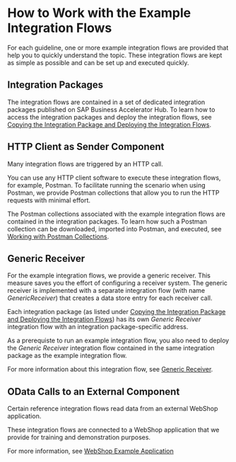 <!-- loio03e69592b8f04bf5aa350966802f994b -->

# How to Work with the Example Integration Flows

For each guideline, one or more example integration flows are provided that help you to quickly understand the topic. These integration flows are kept as simple as possible and can be set up and executed quickly.



<a name="loio03e69592b8f04bf5aa350966802f994b__section_fww_m5k_wjb"/>

## Integration Packages

The integration flows are contained in a set of dedicated integration packages published on SAP Business Accelerator Hub. To learn how to access the integration packages and deploy the integration flows, see [Copying the Integration Package and Deploying the Integration Flows](copying-the-integration-package-and-deploying-the-integration-flows-2cb1d31.md).



<a name="loio03e69592b8f04bf5aa350966802f994b__section_il4_54w_sjb"/>

## HTTP Client as Sender Component

Many integration flows are triggered by an HTTP call.

You can use any HTTP client software to execute these integration flows, for example, Postman. To facilitate running the scenario when using Postman, we provide Postman collections that allow you to run the HTTP requests with minimal effort.

The Postman collections associated with the example integration flows are contained in the integration packages. To learn how such a Postman collection can be downloaded, imported into Postman, and executed, see [Working with Postman Collections](working-with-postman-collections-1d11aa6.md).



<a name="loio03e69592b8f04bf5aa350966802f994b__section_z2r_v4w_sjb"/>

## Generic Receiver

For the example integration flows, we provide a generic receiver. This measure saves you the effort of configuring a receiver system. The generic receiver is implemented with a separate integration flow \(with name *GenericReceiver*\) that creates a data store entry for each receiver call.

Each integration package \(as listed under [Copying the Integration Package and Deploying the Integration Flows](copying-the-integration-package-and-deploying-the-integration-flows-2cb1d31.md)\) has its own *Generic Receiver* integration flow with an integration package-specific address.

As a prerequiste to run an example integration flow, you also need to deploy the *Generic Receiver* integration flow contained in the same integration package as the example integration flow.

For more information about this integration flow, see [Generic Receiver](generic-receiver-83a6970.md).



<a name="loio03e69592b8f04bf5aa350966802f994b__section_swt_v4w_sjb"/>

## OData Calls to an External Component

Certain reference integration flows read data from an external WebShop application.

These integration flows are connected to a WebShop application that we provide for training and demonstration purposes.

For more information, see [WebShop Example Application](webshop-example-application-767d8ef.md)

